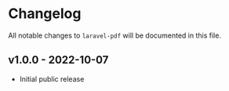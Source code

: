 # Changelog

All notable changes to `laravel-pdf` will be documented in this file.

## v1.0.0 - 2022-10-07

- Initial public release
